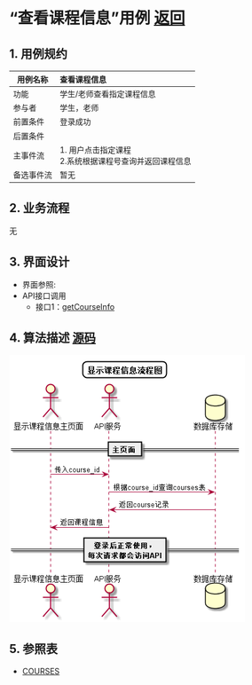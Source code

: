 # “查看课程信息”用例 [返回](../../README.md)

## 1. 用例规约

|用例名称|查看课程信息|
|-------|:-------------|
|功能|学生/老师查看指定课程信息|
|参与者|学生，老师|
|前置条件| 登录成功|
|后置条件||
|主事件流| 1. 用户点击指定课程<br/>2.系统根据课程号查询并返回课程信息<br/>|
|备选事件流|暂无|

## 2. 业务流程
无

## 3. 界面设计
- 界面参照:
- API接口调用
    - 接口1：[getCourseInfo](../接口1/getCourseInfo.md)

## 4. 算法描述 [源码](../流程图/查看课程信息.wsd)
![查看课程信息](../images/流程图/查看课程信息.png)
    
## 5. 参照表

- [COURSES](../数据库设计/数据库设计.md/#COURSES)
